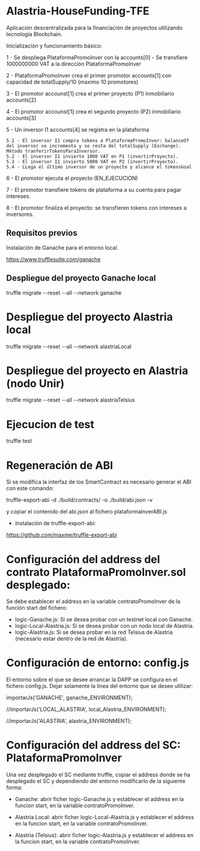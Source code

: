 # Alastria-HouseFunding-TFE
Aplicación descentralizada para la financiación de proyectos utilizando tecnología Blockchain.

Inicialización y funcionamiento básico:

1 - Se despliega PlataformaPromoInver con la accounts[0]
	- Se transfiere 1000000000 VAT a la dirección PlataformaPromoInver

2 - PlataformaPromoInver crea el primer promotor accounts[1] con capacidad de totalSupply/10 (maximo 10 promotores)

3 - El promotor accounst[1] crea el primer proyecto (P1) inmobiliario accounts[2] 

4 - El promotor accounst[1] crea el segundo proyecto (P2) inmobiliario accounts[3]

5 - Un inversor I1 accounts[4] se registra en la plataforma 

	5.1 - El inversor I1 compra tokens a PlataformaPromoInver: balanceOf del inversor se incrementa y se resta del totalSupply (Exchange). Método tranferirTokensParaInversor.
	5.2 - El inversor I1 invierte 1000 VAT en P1 (invertirProyecto).
	5.3 - El inversor I1 invierto 5000 VAT en P2 (invertirProyecto).
	5.4 - LLega el último inversor de un proyecto y alcance el tokensGoal

6 - El promotor ejecuta el proyecto (EN_EJECUCION)

7 - El promotor transfiere tokens de plataforma a su cuenta para pagar intereses.

8 - El promotor finaliza el proyecto: se transfieren tokens con intereses a inversores.

## Requisitos previos 

Instalación de Ganache para el entorno local.

https://www.trufflesuite.com/ganache

## Despliegue del proyecto Ganache local

truffle migrate --reset --all --network ganache

# Despliegue del proyecto Alastria local

truffle migrate --reset --all --network alastriaLocal

# Despliegue del proyecto en Alastria (nodo Unir)

truffle migrate --reset --all --network alastriaTelsius

# Ejecucion de test

truffle test

# Regeneración de ABI
Si se modifica la interfaz de los SmartContract es necesario generar el ABI con este comando:

truffle-export-abi -d ./build/contracts/ -o ./build/abi.json -v

y copiar el contenido del abi.json al fichero plataformaInverABI.js

- Instalación de truffle-export-abi:

https://github.com/maxme/truffle-export-abi

# Configuración del address del contrato PlataformaPromoInver.sol desplegado:

Se debe establecer el address en la variable contratoPromoInver de la función start del fichero:

- logic-Ganache.js: Si se desea probar con un testnet local con Ganache.
- logic-Local-Alastria.js: Si se desea probar con un nodo local de Alastria.
- logic-Alastria.js: Si se desea probar en la red Telsius de Alastria (necesario estar dentro de la red de Alastria).


# Configuración de entorno: config.js

El entorno sobre el que se desee arrancar la DAPP se configura en el fichero config.js. Dejar solamente la línea del entorno que se desee utilizar:

importarJs('GANACHE', ganache_ENVIRONMENT);

//importarJs('LOCAL_ALASTRIA', local_Alastria_ENVIRONMENT);

//importarJs('ALASTRIA', alastria_ENVIRONMENT);

# Configuración del address del SC: PlataformaPromoInver

Una vez desplegado el SC mediante truffle, copiar el address donde se ha desplegado el SC y dependiendo del entorno modificarlo de la siguiente forma:

- Ganache: abrir ficher logic-Ganache.js y establecer el address en la funcion start, en la variable contratoPromoInver.

- Alastria Local: abrir ficher logic-Local-Alastria.js y establecer el address en la funcion start, en la variable contratoPromoInver.

- Alastria (Telsius): abrir ficher logic-Alastria.js y establecer el address en la funcion start, en la variable contratoPromoInver.



